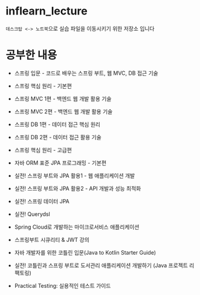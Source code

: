 # inflearn_lecture

`데스크탑 <-> 노트북`으로 실습 파일을 이동시키기 위한 저장소 입니다

# 공부한 내용

- 스프링 입문 - 코드로 배우는 스프링 부트, 웹 MVC, DB 접근 기술

- 스프링 핵심 원리 - 기본편

- 스프링 MVC 1편 - 백엔드 웹 개발 활용 기술

- 스프링 MVC 2편 - 백엔드 웹 개발 활용 기술

- 스프링 DB 1편 - 데이터 접근 핵심 원리

- 스프링 DB 2편 - 데이터 접근 활용 기술

- 스프링 핵심 원리 - 고급편

- 자바 ORM 표준 JPA 프로그래밍 - 기본편

- 실전! 스프링 부트와 JPA 활용1 - 웹 애플리케이션 개발

- 실전! 스프링 부트와 JPA 활용2 - API 개발과 성능 최적화

- 실전! 스프링 데이터 JPA

- 실전! Querydsl

- Spring Cloud로 개발하는 마이크로서비스 애플리케이션

- 스프링부트 시큐리티 & JWT 강의

- 자바 개발자를 위한 코틀린 입문(Java to Kotlin Starter Guide)

- 실전! 코틀린과 스프링 부트로 도서관리 애플리케이션 개발하기 (Java 프로젝트 리팩토링)

- Practical Testing: 실용적인 테스트 가이드
